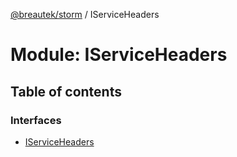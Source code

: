 [@breautek/storm](../README.md) / IServiceHeaders

# Module: IServiceHeaders

## Table of contents

### Interfaces

- [IServiceHeaders](../interfaces/IServiceHeaders.IServiceHeaders-1.md)
